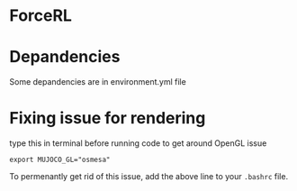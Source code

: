 # ForceRL


# Depandencies
Some depandencies are in environment.yml file

# Fixing issue for rendering

type this in terminal before running code to get around OpenGL issue

```export MUJOCO_GL="osmesa"```

To permenantly get rid of this issue, add the above line to your ```.bashrc``` file.